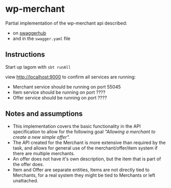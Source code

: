 # wp-merchant

Partial implementation of the wp-merchant api described:
* on [swaggerhub](https://app.swaggerhub.com/apis/erlendaakre/wp-merchant/1.0.2)
* and in the `swagger.yaml` file

## Instructions
Start up lagom with `sbt runAll`

view <http://localhost:9000> to confirm all services are running:
* Merchant service should be running on port 55045
* Item service should be running on port ????
* Offer service should be running on port ????

## Notes and assumptions

* This implementation covers the basic functionality in the API specification to allow for
  the following goal *"Allowing a merchant to create a new simple offer".*
* The API created for the Merchant is more extensive than required by the task, and allows for general use of the merchant/offer/item system if there are multiple merchants.
* An offer does not have it's own description, but the item that is part of the offer does.
* Item and Offer are separate entities, Items are not directly tied to Merchants, for a real system they might be tied to Merchants or left unattached.